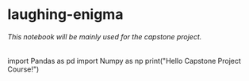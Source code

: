 # laughing-enigma
###### This notebook will be mainly used for the capstone project.
import Pandas as pd
import Numpy as np
print("Hello Capstone Project Course!")
